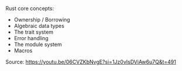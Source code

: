 Rust core concepts:

- Ownership / Borrowing
- Algebraic data types
- The trait system
- Error handling
- The module system
- Macros

Source: https://youtu.be/06CVZKbNvgE?si=1Jz0vIsDViAw6u7Q&t=491



